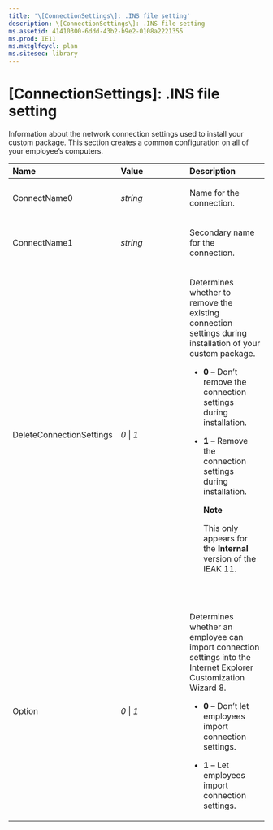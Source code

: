 ```yaml
---
title: '\[ConnectionSettings\]: .INS file setting'
description: \[ConnectionSettings\]: .INS file setting
ms.assetid: 41410300-6ddd-43b2-b9e2-0108a2221355
ms.prod: IE11
ms.mktglfcycl: plan
ms.sitesec: library
---
```


# \[ConnectionSettings\]: .INS file setting


Information about the network connection settings used to install your custom package. This section creates a common configuration on all of your employee’s computers.

<table>
<colgroup>
<col width="33%" />
<col width="33%" />
<col width="33%" />
</colgroup>
<thead>
<tr class="header">
<th align="left">Name</th>
<th align="left">Value</th>
<th align="left">Description</th>
</tr>
</thead>
<tbody>
<tr class="odd">
<td align="left"><p>ConnectName0</p></td>
<td align="left"><p><em>string</em></p></td>
<td align="left"><p>Name for the connection.</p></td>
</tr>
<tr class="even">
<td align="left"><p>ConnectName1</p></td>
<td align="left"><p><em>string</em></p></td>
<td align="left"><p>Secondary name for the connection.</p></td>
</tr>
<tr class="odd">
<td align="left"><p>DeleteConnectionSettings</p></td>
<td align="left"><p><em>0</em> | <em>1</em></p></td>
<td align="left"><p>Determines whether to remove the existing connection settings during installation of your custom package.</p>
<ul>
<li><p><strong>0</strong> – Don’t remove the connection settings during installation.</p></li>
<li><p><strong>1</strong> – Remove the connection settings during installation.</p>
<div class="alert">
<strong>Note</strong>  
<p>This only appears for the <strong>Internal</strong> version of the IEAK 11.</p>
</div>
<div>
 
</div></li>
</ul></td>
</tr>
<tr class="even">
<td align="left"><p>Option</p></td>
<td align="left"><p><em>0</em> | <em>1</em></p></td>
<td align="left"><p>Determines whether an employee can import connection settings into the Internet Explorer Customization Wizard 8.</p>
<ul>
<li><p><strong>0</strong> – Don’t let employees import connection settings.</p></li>
<li><p><strong>1</strong> – Let employees import connection settings.</p></li>
</ul></td>
</tr>
</tbody>
</table>

 

 

 





